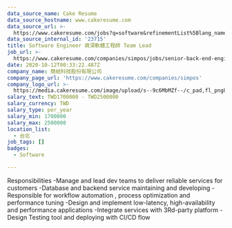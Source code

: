 ```yaml
---
data_source_name: Cake Resume
data_source_hostname: www.cakeresume.com
data_source_url: >-
  https://www.cakeresume.com/jobs?q=software&refinementList%5Blang_name%5D%5B0%5D=English&refinementList%5Bsalary_type%5D=per_year&range%5Bsalary_range%5D%5Bmin%5D=1000000&page=2
data_source_internal_id: '23715'
title: Software Engineer 資深軟體工程師 Team Lead
job_url: >-
  https://www.cakeresume.com/companies/simpos/jobs/senior-back-end-engineer-a9b5a5
date: 2020-10-12T00:33:22.487Z
company_name: 簡結科技股份有限公司
company_page_url: 'https://www.cakeresume.com/companies/simpos'
company_logo_url: >-
  https://media.cakeresume.com/image/upload/s--9c6MbMZf--/c_pad,fl_png8,h_200,w_200/v1601997774/z3aqiwl4ovfnbyyiti0h.png
salary_text: TWD1700000 - TWD2500000
salary_currency: TWD
salary_type: per_year
salary_min: 1700000
salary_max: 2500000
location_list:
  - 台北
job_tags: []
badges:
  - Software

---
```


Responsibilities -Manage and lead dev teams to deliver reliable services for customers -Database and backend service maintaining and developing -Responsible for workflow automation , process optimization and performance tuning -Design and implement low-latency, high-availability and performance applications -Integrate services with 3Rd-party platform -Design Testing tool and deploying with CI/CD flow